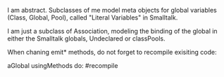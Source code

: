 I am abstract. Subclasses of me model meta objects for global variables (Class, Global, Pool), called "Literal Variables" in Smalltalk.I am just a subclass of Association, modeling the binding of the global in either the Smalltalk globals, Undeclared or classPools.When chaning emit* methods, do not forget to recompile exisiting code:aGlobal usingMethods do: #recompile 